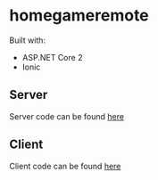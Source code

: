 # homegameremote

Built with:

* ASP.NET Core 2
* Ionic

## Server

Server code can be found [here](server/homegameauto/)

## Client

Client code can be found [here](client/homegameauto/)
